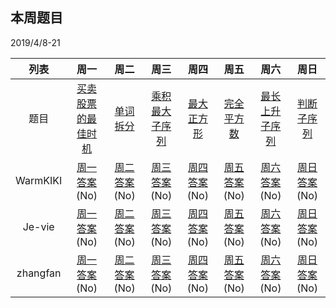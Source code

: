 ## 本周题目 
2019/4/8-21     

|列表|周一	    |周二	    |周三	    |周四	    |周五	    |周六	    |周日	    |
|:-:  |:-:        |:-:         |:-:         |:-:          |:-:         |:-:     |:-:         |
|题目 | [买卖股票的最佳时机](https://leetcode-cn.com/problems/best-time-to-buy-and-sell-stock)    |[单词拆分](https://leetcode-cn.com/problems/word-break)       |[乘积最大子序列](https://leetcode-cn.com/problems/maximum-product-subarray)       |[最大正方形](https://leetcode-cn.com/problems/maximal-square)       |[完全平方数](https://leetcode-cn.com/problems/perfect-squares)       |[最长上升子序列](https://leetcode-cn.com/problems/longest-increasing-subsequence)       |[判断子序列](https://leetcode-cn.com/problems/is-subsequence)|
|WarmKIKI|  [周一答案]()(No)    |[周二答案]()(No)   |[周三答案]()(No)|    [周四答案]()(No)    |[周五答案]()(No)   |[周六答案]()(No)   |[周日答案]()(No)|
|Je-vie|  [周一答案]()(No)    |[周二答案]()(No)   |[周三答案]()(No)|    [周四答案]()(No)    |[周五答案]()(No)   |[周六答案]()(No)   |[周日答案]()(No)|
|zhangfan|  [周一答案]()(No)    |[周二答案]()(No)   |[周三答案]()(No)|    [周四答案]()(No)    |[周五答案]()(No)   |[周六答案]()(No)   |[周日答案]()(No)|

